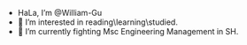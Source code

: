 - HaLa, I’m @William-Gu
- 👀 I’m interested in reading\learning\studied.
- 📕 I’m currently fighting Msc Engineering Management in SH.

<!---
William-Gu/William-Gu is a ✨ special ✨ repository because its `README.md` (this file) appears on your GitHub profile.
You can click the Preview link to take a look at your changes.
--->
